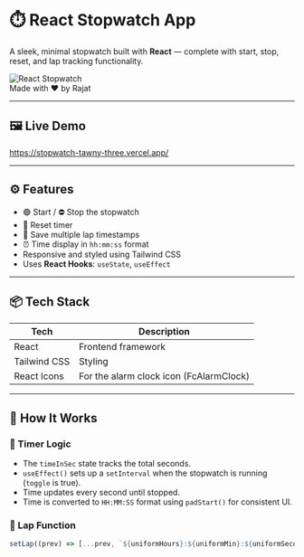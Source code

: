 # ⏱️ React Stopwatch App

A sleek, minimal stopwatch built with **React** — complete with start, stop, reset, and lap tracking functionality.

![React Stopwatch](https://img.shields.io/badge/React-Stopwatch-blue)  
Made with ❤️ by Rajat

---

## 🖼️ Live Demo

https://stopwatch-tawny-three.vercel.app/

---

## ⚙️ Features

- 🟢 Start / ⛔ Stop the stopwatch
- 🔁 Reset timer
- 🏁 Save multiple lap timestamps
- ⏰ Time display in `hh:mm:ss` format
- Responsive and styled using Tailwind CSS
- Uses **React Hooks**: `useState`, `useEffect`

---

## 📦 Tech Stack

| Tech         | Description         |
|--------------|----------------------|
| React        | Frontend framework |
| Tailwind CSS | Styling            |
| React Icons  | For the alarm clock icon (FcAlarmClock) |

---

## 🧠 How It Works

### 🔁 Timer Logic

- The `timeInSec` state tracks the total seconds.
- `useEffect()` sets up a `setInterval` when the stopwatch is running (`toggle` is true).
- Time updates every second until stopped.
- Time is converted to `HH:MM:SS` format using `padStart()` for consistent UI.

### 🏁 Lap Function

```js
setLap((prev) => [...prev, `${uniformHours}:${uniformMin}:${uniformSeconds}`]);

